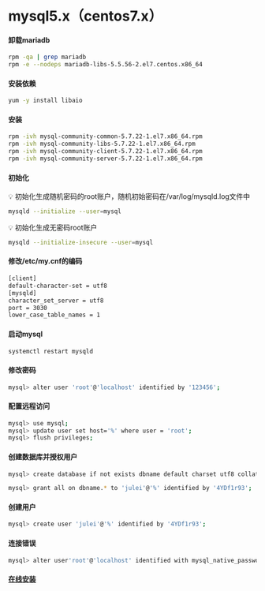 # mysql5.x（centos7.x）

#### 卸载mariadb

```bash
rpm -qa | grep mariadb
rpm -e --nodeps mariadb-libs-5.5.56-2.el7.centos.x86_64
```

#### 安装依赖

```bash
yum -y install libaio
```

#### 安装

```bash
rpm -ivh mysql-community-common-5.7.22-1.el7.x86_64.rpm
rpm -ivh mysql-community-libs-5.7.22-1.el7.x86_64.rpm
rpm -ivh mysql-community-client-5.7.22-1.el7.x86_64.rpm
rpm -ivh mysql-community-server-5.7.22-1.el7.x86_64.rpm
```

#### 初始化

💡 初始化生成随机密码的root账户，随机初始密码在/var/log/mysqld.log文件中

```bash
mysqld --initialize --user=mysql
```

💡 初始化生成无密码root账户

```bash
mysqld --initialize-insecure --user=mysql
```

#### 修改/etc/my.cnf的编码

```bash
[client]
default-character-set = utf8
[mysqld]
character_set_server = utf8
port = 3030
lower_case_table_names = 1
```

#### 启动mysql

```bash
systemctl restart mysqld
```

#### 修改密码

```bash
mysql> alter user 'root'@'localhost' identified by '123456';
```

#### 配置远程访问

```bash
mysql> use mysql;
mysql> update user set host='%' where user = 'root';
mysql> flush privileges;
```

#### 创建数据库并授权用户

```bash
mysql> create database if not exists dbname default charset utf8 collate utf8_general_ci;

mysql> grant all on dbname.* to 'julei'@'%' identified by '4YDf1r93';
```

#### 创建用户

```bash
mysql> create user 'julei'@'%' identified by '4YDf1r93';
```

#### 连接错误

```bash
mysql> alter user'root'@'localhost' identified with mysql_native_password
```

#### [在线安装](https://dev.mysql.com/doc/mysql-yum-repo-quick-guide/en/#repo-qg-yum-fresh-install)